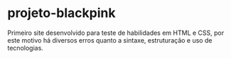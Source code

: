 # projeto-blackpink

Primeiro site desenvolvido para teste de habilidades em HTML e CSS, por este motivo há diversos erros quanto a sintaxe, estruturação e uso de tecnologias.
